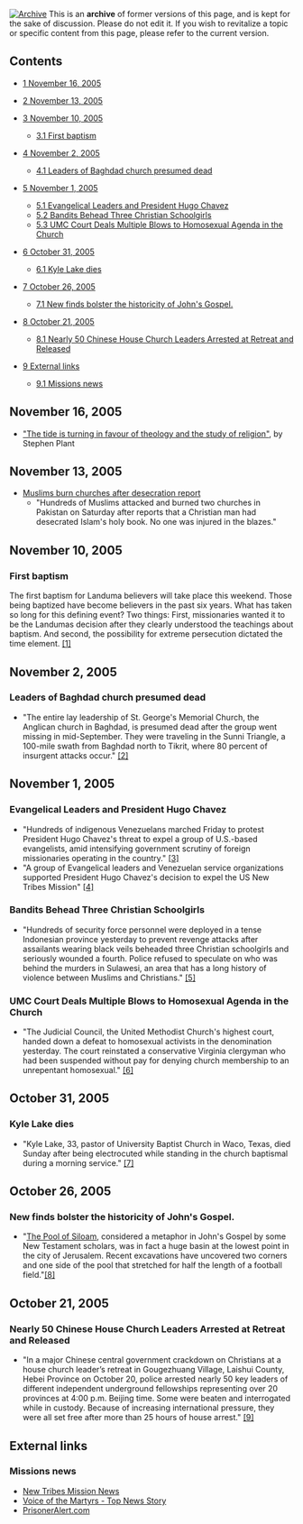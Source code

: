 [![Archive](/images/thumb/c/c7/File-manager.png/50px-File-manager.png)](/File:File-manager.png "Archive")
This is an **archive** of former versions of this page, and is kept
for the sake of discussion. Please do not edit it. If you wish to
revitalize a topic or specific content from this page, please refer
to the current version.


## Contents

-   [1 November 16, 2005](#November_16.2C_2005)
-   [2 November 13, 2005](#November_13.2C_2005)
-   [3 November 10, 2005](#November_10.2C_2005)
    -   [3.1 First baptism](#First_baptism)

-   [4 November 2, 2005](#November_2.2C_2005)
    -   [4.1 Leaders of Baghdad church presumed dead](#Leaders_of_Baghdad_church_presumed_dead)

-   [5 November 1, 2005](#November_1.2C_2005)
    -   [5.1 Evangelical Leaders and President Hugo Chavez](#Evangelical_Leaders_and_President_Hugo_Chavez)
    -   [5.2 Bandits Behead Three Christian Schoolgirls](#Bandits_Behead_Three_Christian_Schoolgirls)
    -   [5.3 UMC Court Deals Multiple Blows to Homosexual Agenda in the Church](#UMC_Court_Deals_Multiple_Blows_to_Homosexual_Agenda_in_the_Church)

-   [6 October 31, 2005](#October_31.2C_2005)
    -   [6.1 Kyle Lake dies](#Kyle_Lake_dies)

-   [7 October 26, 2005](#October_26.2C_2005)
    -   [7.1 New finds bolster the historicity of John's Gospel.](#New_finds_bolster_the_historicity_of_John.27s_Gospel.)

-   [8 October 21, 2005](#October_21.2C_2005)
    -   [8.1 Nearly 50 Chinese House Church Leaders Arrested at Retreat and Released](#Nearly_50_Chinese_House_Church_Leaders_Arrested_at_Retreat_and_Released)

-   [9 External links](#External_links)
    -   [9.1 Missions news](#Missions_news)


## November 16, 2005

-   ["The tide is turning in favour of theology and the study of religion"](http://www.timesonline.co.uk/printFriendly/0,,1-118-1751952-118,00.html),
    by Stephen Plant

## November 13, 2005

-   [Muslims burn churches after desecration report](http://www.billingsgazette.com/index.php?id=1&display=rednews/2005/11/13/build/world/98-church.inc)
    - "Hundreds of Muslims attacked and burned two churches in Pakistan
    on Saturday after reports that a Christian man had desecrated
    Islam's holy book. No one was injured in the blazes."

## November 10, 2005

### First baptism

The first baptism for Landuma believers will take place this
weekend. Those being baptized have become believers in the past six
years. What has taken so long for this defining event? Two things:
First, missionaries wanted it to be the Landumas decision after
they clearly understood the teachings about baptism. And second,
the possibility for extreme persecution dictated the time element.
[[1]](http://www.ntm.org/news/news_details.php?news_id=2581)

## November 2, 2005

### Leaders of Baghdad church presumed dead

-   "The entire lay leadership of St. George's Memorial Church, the
    Anglican church in Baghdad, is presumed dead after the group went
    missing in mid-September. They were traveling in the Sunni
    Triangle, a 100-mile swath from Baghdad north to Tikrit, where 80
    percent of insurgent attacks occur."
    [[2]](http://www.christianitytoday.com/global/printer.html?/ct/2005/144/34.0.html)

## November 1, 2005

### Evangelical Leaders and President Hugo Chavez

-   "Hundreds of indigenous Venezuelans marched Friday to protest
    President Hugo Chavez's threat to expel a group of U.S.-based
    evangelists, amid intensifying government scrutiny of foreign
    missionaries operating in the country."
    [[3]](http://news.yahoo.com/s/ap/20051028/ap_on_re_la_am_ca/venezuela_us_missionaries)
-   "A group of Evangelical leaders and Venezuelan service
    organizations supported President Hugo Chavez's decision to expel
    the US New Tribes Mission"
    [[4]](http://www.speroforum.com/site/article.asp?idCategory=33&idsub=135&id=2066)

### Bandits Behead Three Christian Schoolgirls

-   "Hundreds of security force personnel were deployed in a tense
    Indonesian province yesterday to prevent revenge attacks after
    assailants wearing black veils beheaded three Christian schoolgirls
    and seriously wounded a fourth. Police refused to speculate on who
    was behind the murders in Sulawesi, an area that has a long history
    of violence between Muslims and Christians."
    [[5]](http://www.newsletter.co.uk/story/23702)

### UMC Court Deals Multiple Blows to Homosexual Agenda in the Church

-   "The Judicial Council, the United Methodist Church's highest
    court, handed down a defeat to homosexual activists in the
    denomination yesterday. The court reinstated a conservative
    Virginia clergyman who had been suspended without pay for denying
    church membership to an unrepentant homosexual."
    [[6]](http://headlines.agapepress.org/archive/11/12005b.asp)

## October 31, 2005

### Kyle Lake dies

-   "Kyle Lake, 33, pastor of University Baptist Church in Waco,
    Texas, died Sunday after being electrocuted while standing in the
    church baptismal during a morning service."
    [[7]](http://www.christianitytoday.com/ct/2005/144/14.0.html)

## October 26, 2005

### New finds bolster the historicity of John's Gospel.

-   "[The Pool of Siloam](/index.php?title=The_Pool_of_Siloam&action=edit&redlink=1 "The Pool of Siloam (page does not exist)"),
    considered a metaphor in John's Gospel by some New Testament
    scholars, was in fact a huge basin at the lowest point in the city
    of Jerusalem. Recent excavations have uncovered two corners and one
    side of the pool that stretched for half the length of a football
    field."[[8]](http://www.christianitytoday.com/ct/2005/010/35.26.html)

## October 21, 2005

### Nearly 50 Chinese House Church Leaders Arrested at Retreat and Released

-   "In a major Chinese central government crackdown on Christians
    at a house church leader’s retreat in Gougezhuang Village, Laishui
    County, Hebei Province on October 20, police arrested nearly 50 key
    leaders of different independent underground fellowships
    representing over 20 provinces at 4:00 p.m. Beijing time. Some were
    beaten and interrogated while in custody. Because of increasing
    international pressure, they were all set free after more than 25
    hours of house arrest."
    [[9]](http://persecution.com/news/index.cfm?action=fullstory&newsID=340)

## External links

### Missions news

-   [New Tribes Mission News](http://www.ntm.org/news/)
-   [Voice of the Martyrs - Top News Story](http://persecution.com/news/index.cfm)
-   [PrisonerAlert.com](http://www.prisoneralert.com/)



